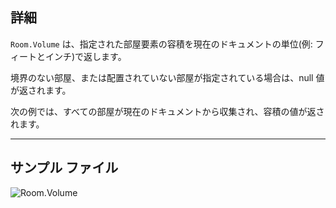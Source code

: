 ## 詳細
`Room.Volume` は、指定された部屋要素の容積を現在のドキュメントの単位(例: フィートとインチ)で返します。

境界のない部屋、または配置されていない部屋が指定されている場合は、null 値が返されます。

次の例では、すべての部屋が現在のドキュメントから収集され、容積の値が返されます。
___
## サンプル ファイル

![Room.Volume](./Revit.Elements.Room.Volume_img.jpg)
